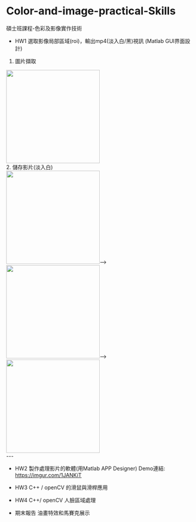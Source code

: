 # Color-and-image-practical-Skills
碩士班課程-色彩及影像實作技術

- HW1 選取影像局部區域(roi)，輸出mp4(淡入白/黑)視訊 (Matlab GUI界面設計)
1. 圖片擷取
<div><img width='250' height='250' src="https://i.imgur.com/uVuIsp6.png">
</div>
2. 儲存影片(淡入白)
<div><img width='250' height='250' src="https://i.imgur.com/BC6bwdh.png">--><img width='250' height='250' src="https://i.imgur.com/vvB1L5R.png">--><img width='250' height='250' src="https://i.imgur.com/ZVEM7T8.png">
</div>
---

- HW2 製作處理影片的軟體(用Matlab APP Designer)
Demo連結: https://imgur.com/1JANKiT

- HW3 C++ / openCV 的滑鼠與滑桿應用

- HW4 C++/ openCV 人臉區域處理

- 期末報告 油畫特效和馬賽克展示
